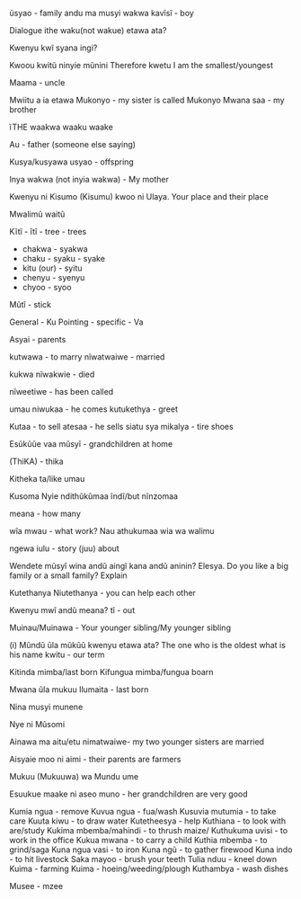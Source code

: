 ũsyao - family
andu ma musyi wakwa
kavĩsĩ - boy

Dialogue
ithe waku(not wakue) etawa ata?

Kwenyu kwĩ syana ingi?

Kwoou kwitũ ninyie mũnini
Therefore kwetu I am the smallest/youngest

Maama - uncle

Mwiitu a ia etawa Mukonyo - my sister is called Mukonyo
Mwana saa - my brother


ĩTHE waakwa
waaku
waake

Au - father (someone else saying)

Kusya/kusyawa
usyao - offspring

Inya wakwa (not inyia wakwa) - My mother

Kwenyu ni Kisumo (Kisumu) kwoo ni Ulaya.
Your place and their place

Mwalimũ waitũ

Kĩtĩ - ĩtĩ - tree - trees
  - chakwa - syakwa
  - chaku - syaku
          - syake
  - kitu (our) - syitu
  - chenyu - syenyu
  - chyoo - syoo


Mũtĩ - stick

General - Ku
Pointing - specific - Va

Asyai - parents

kutwawa - to marry
nĩwatwaiwe - married

kukwa
nĩwakwie - died


nĩweetiwe - has been called

umau niwukaa - he comes
kutukethya - greet

Kutaa - to sell
atesaa - he sells
siatu sya mikalya - tire shoes

Esũkũũe vaa mũsyĩ - grandchildren at home

(ThiKA) - thika

Kitheka ta/like umau

Kusoma
Nyie ndithũkũmaa ĩndĩ/but nĩnzomaa


meana - how many

wĩa mwau - what work?
Nau athukumaa wia wa walimu

ngewa iulu - story (juu) about

Wendete mũsyĩ wina andũ aingĩ kana andũ aninin? Elesya.
Do you like a big family or a small family? Explain

Kutethanya
Niutethanya - you can help each other

Kwenyu mwĩ andũ meana?
tĩ - out

Muinau/Muinawa - Your younger sibling/My younger sibling

(i) Mũndũ ũla mũkũũ kwenyu etawa ata?
The one who is the oldest what is his name
kwitu - our term


Kitinda mimba/last born
Kifungua mimba/fungua boarn

Mwana ũla mukuu
Ilumaita - last born

Nina musyi munene

Nye ni Mũsomi

Ainawa ma aitu/etu nimatwaiwe- my two younger sisters are married

Aisyaie moo ni aimi - their parents are farmers

Mukuu (Mukuuwa) wa Mundu ume

Esuukue maake ni aseo muno - her grandchildren are very good


Kumia ngua - remove
Kuvua ngua - fua/wash
Kusuvia mutumia - to take care
Kuuta kiwu - to draw water
Kutetheesya - help
Kuthiana - to look with are/study
Kukima mbemba/mahindi - to thrush maize/
Kuthukuma uvisi - to work in the office
Kukua mwana - to carry a child
Kuthia mbemba - to grind/saga
Kuna ngua vasi - to iron
Kuna ngũ - to gather firewood
Kuna indo - to hit livestock
Saka mayoo - brush your teeth
Tulia nduu - kneel down
Kuima - farming
Kuima - hoeing/weeding/plough
Kuthambya - wash dishes

Musee - mzee
